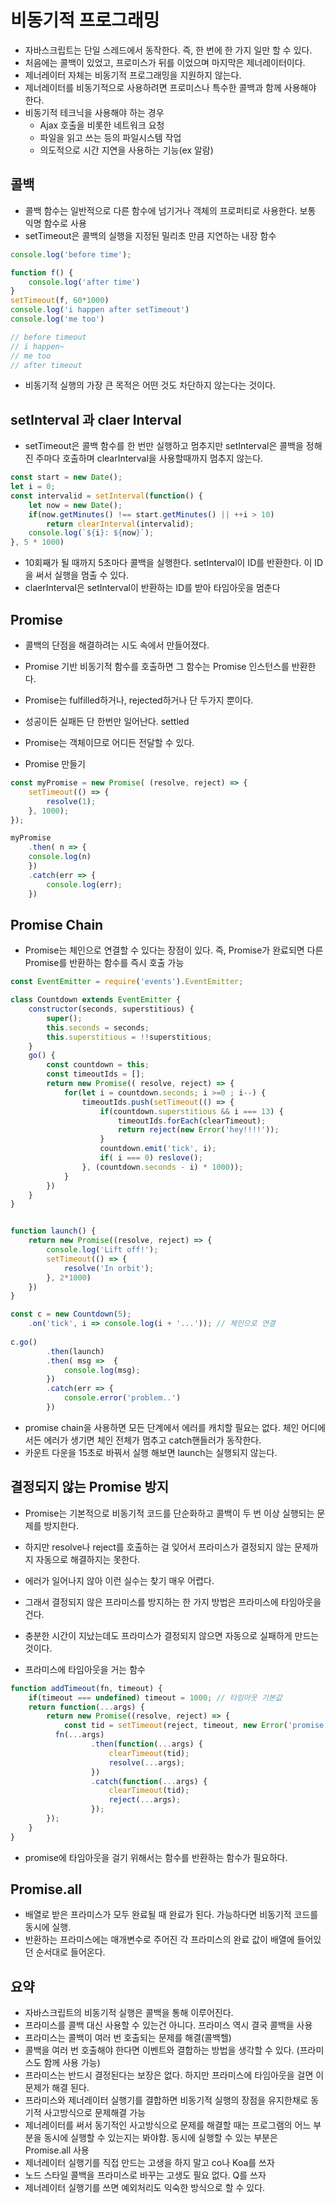 # 비동기적 프로그래밍
- 자바스크립트는 단일 스레드에서 동작한다. 즉, 한 번에 한 가지 일만 할 수 있다.
- 처음에는 콜백이 있었고, 프로미스가 뒤를 이었으며 마지막은 제너레이터이다. 
- 제너레이터  자체는 비동기적 프로그래밍을 지원하지 않는다.  
- 제너레이터를 비동기적으로 사용하려면 프로미스나 특수한 콜백과 함께 사용해야 한다. 
- 비동기적 테크닉을 사용해야 하는 경우
  - Ajax 호출을 비롯한 네트워크 요청
  - 파일을 읽고 쓰는 등의 파일시스템 작업
  - 의도적으로 시간 지연을 사용하는 기능(ex 알람)

## 콜백
- 콜백 함수는 일반적으로 다른 함수에 넘기거나 객체의 프로퍼티로 사용한다. 보통 익명 함수로 사용
- setTimeout은 콜백의 실행을 지정된 밀리초 만큼 지연하는 내장 함수
```javascript
console.log('before time');

function f() {
    console.log('after time')
}
setTimeout(f, 60*1000)
console.log('i happen after setTimeout')
console.log('me too')

// before timeout
// i happen~
// me too
// after timeout
```
- 비동기적 실행의 가장 큰 목적은 어떤 것도 차단하지 않는다는 것이다. 

## setInterval 과 claer Interval
- setTimeout은 콜백 함수를 한 번만 실행하고 멈추지만 setInterval은 콜백을 정해진 주마다 호출하며 clearInterval을 사용할때까지 멈추지 않는다.

```javascript
const start = new Date();
let i = 0;
const intervalid = setInterval(function() {
    let now = new Date();
    if(now.getMinutes() !== start.getMinutes() || ++i > 10)
        return clearInterval(intervalid);
    console.log(`${i}: ${now}`);
}, 5 * 1000)
```
- 10회째가 될 때까지 5초마다 콜백을 실행한다. setInterval이 ID를 반환한다. 이 ID을 써서 실행을 멈출 수 있다.
- claerInterval은 setInterval이 반환하는 ID를 받아 타임아웃을 멈춘다

## Promise
- 콜백의 단점을 해결하려는 시도 속에서 만들어졌다.
- Promise 기반 비동기적 함수를 호출하면 그 함수는 Promise 인스턴스를 반환한다.
- Promise는 fulfilled하거나, rejected하거나 단 두가지 뿐이다.
- 성공이든 실패든 단 한번만 일어난다. settled
- Promise는 객체이므로 어디든 전달할 수 있다.

- Promise 만들기
```javascript
const myPromise = new Promise( (resolve, reject) => {
    setTimeout(() => {
        resolve(1);
    }, 1000);
});

myPromise
    .then( n => {
    console.log(n)
    })
    .catch(err => {
        console.log(err);
    })

```
## Promise Chain
- Promise는 체인으로 연결할 수 있다는 장점이 있다. 즉, Promise가 완료되면 다른 Promise를 반환하는 함수를 즉시 호출 가능

```javascript
const EventEmitter = require('events').EventEmitter;

class Countdown extends EventEmitter {
    constructor(seconds, superstitious) {
        super();
        this.seconds = seconds;
        this.superstitious = !!superstitious;
    }
    go() {
        const countdown = this;
        const timeoutIds = [];
        return new Promise(( resolve, reject) => {
            for(let i = countdown.seconds; i >=0 ; i--) {
                timeoutIds.push(setTimeout(() => {
                    if(countdown.superstitious && i === 13) {
                        timeoutIds.forEach(clearTimeout);
                        return reject(new Error('hey!!!!'));
                    }
                    countdown.emit('tick', i);
                    if( i === 0) reslove();
                }, (countdown.seconds - i) * 1000));
            }
        })
    }
}


function launch() {
    return new Promise((resolve, reject) => {
        console.log('Lift off!');
        setTimeout(() => {
            resolve('In orbit');
        }, 2*1000)
    })
}

const c = new Countdown(5);
    .on('tick', i => console.log(i + '...')); // 체인으로 연결
    
c.go()
        .then(launch)
        .then( msg =>  {
            console.log(msg);
        })
        .catch(err => {
            console.error('problem..')
        })

```

- promise chain을 사용하면 모든 단계에서 에러를 캐치할 필요는 없다. 체인 어디에서든 에러가 생기면 체인 전체가 멈추고 catch핸들러가 동작한다.
- 카운트 다운을 15초로 바꿔서 실행 해보면 launch는 실행되지 않는다.

## 결정되지 않는 Promise 방지
- Promise는 기본적으로 비동기적 코드를 단순화하고 콜백이 두 번 이상 실행되는 문제를 방지한다.
- 하지만 resolve나 reject를 호출하는 걸 잊어서 프라미스가 결정되지 않는 문제까지 자동으로 해결하지는 못한다.
- 에러가 일어나지 않아 이런 실수는 찾기 매우 어렵다. 
- 그래서 결정되지 않은 프라미스를 방지하는 한 가지 방법은 프라미스에 타임아웃을 건다.
- 충분한 시간이 지났는데도 프라미스가 결정되지 않으면 자동으로 실패하게 만드는 것이다.

- 프라미스에 타임아웃을 거는 함수
```javascript
function addTimeout(fn, timeout) {
    if(timeout === undefined) timeout = 1000; // 타임아웃 기본값
    return function(...args) {
        return new Promise((resolve, reject) => {
            const tid = setTimeout(reject, timeout, new Error('promise time out'));
          fn(...args)
                  .then(function(...args) {
                      clearTimeout(tid);
                      resolve(...args);
                  })
                  .catch(function(...args) {
                      clearTimeout(tid);
                      reject(...args);
                  });
        });
    }
}
```
- promise에 타임아웃을 걸기 위해서는 함수를 반환하는 함수가 필요하다.

## Promise.all
- 배열로 받은 프라미스가 모두 완료될 때 완료가 된다. 가능하다면 비동기적 코드를 동시에 실행.
- 반환하는 프라미스에는 매개변수로 주어진 각 프라미스의 완료 값이 배열에 들어있던 순서대로 들어온다.


## 요약
- 자바스크립트의 비동기적 실행은 콜백을 통해 이루어진다.
- 프라미스를 콜백 대신 사용할 수 있는건 아니다. 프라미스 역시 결국 콜백을 사용
- 프라미스는 콜백이 여러 번 호출되는 문제를 해결(콜백헬)
- 콜백을 여러 번 호출해야 한다면 이벤트와 결합하는 방법을 생각할 수 있다. (프라미스도 함께 사용 가능)
- 프라미스는 반드시 결정된다는 보장은 없다. 하지만 프라미스에 타임아웃을 걸면 이 문제가 해결 된다.
- 프라미스와 제너레이터 실행기를 결합하면 비동기적 실행의 장점을 유지한채로 동기적 사고방식으로 문제해결 가능
- 제너레이터를 써서 동기적인 사고방식으로 문제를 해결할 때는 프로그램의 어느 부분을 동시에 실행할 수 있는지는 봐야함. 동시에 실행할 수 있는 부분은 Promise.all 사용
- 제너레이터 실행기를 직접 만드는 고생을 하지 말고 co나 Koa를 쓰자
- 노드 스타일 콜백을 프라미스로 바꾸는 고생도 필요 없다. Q를 쓰자
- 제너레이터 실행기를 쓰면 예외처리도 익숙한 방식으로 할 수 있다.